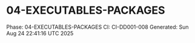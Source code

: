 # 04-EXECUTABLES-PACKAGES
Phase: 04-EXECUTABLES-PACKAGES
CI: CI-DD001-008
Generated: Sun Aug 24 22:41:16 UTC 2025
